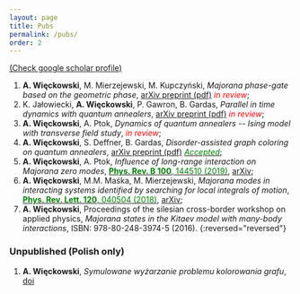 ```yaml
---
layout: page
title: Pubs
permalink: /pubs/
order: 2
---
```


[(Check google scholar profile)](https://scholar.google.com/citations?user=X9qrSQoAAAAJ&hl=pl)

1. **A. Więckowski**, M. Mierzejewski, M. Kupczyński, *Majorana phase-gate based on the geometric phase*,
[arXiv preprint (pdf)](https://arxiv.org/pdf/1909.10237.pdf) <span style="color:red">*in review*</span>;
1. K. Jałowiecki, **A. Więckowski**, P. Gawron, B. Gardas, *Parallel in time dynamics with quantum annealers*, 
[arXiv preprint (pdf)](https://arxiv.org/pdf/1909.04929.pdf) <span style="color:red">*in review*</span>;
1. **A. Więckowski**, A. Ptok, *Dynamics of quantum annealers -- Ising model with transverse field study*, <span style="color:red">*in review*</span>;
1. **A. Więckowski**, S. Deffner, B. Gardas,
*Disorder-assisted graph coloring on quantum annealers*,
[arXiv preprint (pdf)](https://arxiv.org/pdf/1903.07056.pdf) [<span style="color:green">*Accepted*</span>](https://journals.aps.org/pra/accepted/cd076N69Sa917d1b08476a41c577d3b27def3eaf1);
1. **A. Więckowski**, A. Ptok, *Influence of long-range interaction on Majorana zero modes*, 
[<span style="color:green">**Phys. Rev. B 100**, 144510 (2019)</span>](https://journals.aps.org/prb/abstract/10.1103/PhysRevB.100.144510), [arXiv](https://arxiv.org/pdf/1910.00872.pdf); 
1. **A. Więckowski**, M.M. Maśka, M. Mierzejewski, 
*Majorana modes in interacting systems identified by searching for local integrals of motion*, 
[<span style="color:green">**Phys. Rev. Lett. 120**, 040504 (2018)</span>](https://journals.aps.org/prl/abstract/10.1103/PhysRevLett.120.040504), [arXiv](https://arxiv.org/pdf/1707.08125.pdf);
1. **A. Więckowski**,
Proceedings of the silesian cross-border workshop on applied physics, *Majorana
states in the Kitaev model with many-body interactions*, ISBN: 978-80-248-3974-5 (2016).
{:reversed="reversed"}


### Unpublished (Polish only)

1. **A. Więckowski**, *Symulowane wyżarzanie problemu kolorowania grafu*, [doi](https://dx.doi.org/10.13140/RG.2.2.19302.16969)
